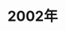 ---
title: 2002年
aside: false
editLink: false
lastUpdated: false
showComment: false
news:
    - date: 2002/12/29
      title: 近期更新
      desc: 更新軒四人物介紹，新增賀節投稿兩張。

    - date: 2002/12/26
      title: 大宇資訊結束單機代理
      desc: 由於單機代理業務不理想，大宇決定結束其業務，並裁員60名，加強自製遊戲開發與線上遊戲。
      urls:
        - text: 相關新聞

    - date: 2002/12/25
      title: 軒轅英雄在線江湖
      desc: 玩軒網送英雄電影票的活動圓滿結束囉！北京玩家快去看看自己有沒有中獎吧！站長也祝大家聖誕快樂喔！

    - date: 2002/12/24
      title: 軒網歪傳新動畫
      desc: 軒網歪傳動畫又來囉！大蠻牛對百斬姬一往情深，他要如何順利成功呢？
      urls:
        - text: 去看動畫

    - date: 2002/12/23
      title: 軒網例行停機公告
      desc: 「軒轅劍網路版」於明天上午十點到下午兩點停機，進行例行性遊戲資料備份。

    - date: 2002/12/22
      title: 近期更新
      desc: 本站軒四區資料更新，新增軒四防具飾品、藥材道具一覽表，怪物技能、仙術道場資料。投稿區新增投稿作品。

    - date: 2002/12/21
      title: 軒網煉妖壺故障問題
      desc: 煉妖壺伺服器故障，導致部分玩家資料異常，已將資料狀態回溯，為補償玩家將發放女媧靈藥。
      urls:
        - text: 相關消息

    - date: 2002/12/20
      title: 至聖先師免費玩軒網
      desc: 軒網獎勵廣收徒弟的玩家，每月將選出伺服器排行前10的良師，贈送一個月點數，連選連任喔！
      urls:
        - text: 相關消息

    - date: 2002/12/19
      title: 大陸軒網測試延遲
      desc: 因過多玩家湧入北京測試伺服器，伺服器超載導致部分玩家無法登入，網星緊急擴充伺服器處理中。
      urls:
        - text: 相關新聞

    - date: 2002/12/18
      title: 軒轅劍四技術研討會
      desc: 新藝術遊戲學苑將於12月28日舉辦遊戲美術座談會，軒肆製作小組將分享製作心得與技術講解。
      urls:
        - text: 相關新聞

    - date: 2002/12/17
      title: 蚩尤現身軒網
      desc: 軒轅劍網路版蚩尤再現！全新資料片與系統內容同步推出，買不到也可以到HiNet下載，記得先移除再重新安裝喔！

    - date: 2002/12/17
      title: 軒轅神州學士活動
      desc: 配合軒網推出測試，新浪遊戲網推出軒網猜謎活動，只要玩家答對軒網的謎題，將有豐厚獎品…
      urls:
        - text: 新浪軒網站

    - date: 2002/12/16
      title: 大陸即將開放測試
      desc: 北京網星(大宇大陸網遊公司)決定在北京上海等地，19日開放軒網測試，17日開放玩家申請測試帳號。
      urls:
        - text: 申請辦法

    - date: 2002/12/15
      title: 近期更新
      desc: 本站軒四區資料更新，新增軒四武器一覽表，請從軒四區→天書系統進入。修正部分軒三怪物資料。

    - date: 2002/12/14
      title: 軒網聖誕節活動
      desc: 軒網配合聖誕節到來，增加幫助聖誕老人找置物袋的支線任務，另外也有應景的聖誕桌布喔！

    - date: 2002/12/13
      title: 軒網改版停機公告
      desc: 軒網由於進行資料片蚩尤再現改版，必須停機更新，更新期間定於12月16下午兩點到次日下午兩點。

    - date: 2002/12/12
      title: 軒網停機公告
      desc: 軒轅劍網路版今天上午七點到十點停機，進行遊戲系統修復。

    - date: 2002/12/11
      title: 軒網歪傳開放欣賞
      desc: 大宇資訊與洛可可影音合作，推出軒網搞笑動畫軒網歪傳，因為資訊展播放時反應良好，官網也開放欣賞了。

    - date: 2002/12/09
      title: 軒網資料片全新改版倒數
      desc: 12月17日，軒網資料片蚩尤再現全新大改版！會有新的系統、地圖、物品、怪物跟魔王…
      urls:
        - text: 詳細內容

    - date: 2002/12/08
      title: 軒轅劍外傳楓之舞站，十萬人次突破！

    - date: 2002/12/07
      title: 分站搬遷決定
      desc: 站長找到新空間，解決長期以來的分站問題，增加hi-net分站，原主站不變，入口處的網址也不變，大家可以擇一進入。

    - date: 2002/12/05
      title: 軒網幫會組織開始
      desc: 軒網幫會組織的方法公佈囉！
      urls:
        - text: 詳細內容

    - date: 2002/12/04
      title: 蚩尤再現安裝說明
      desc: 安裝軒轅劍網路版蚩尤再現資料片前，請先將舊版軒網移除，如出現錯誤訊息，請直接複製檔案。
      urls:
        - text: 詳細說明

    - date: 2002/12/03
      title: GameStar選拔活動
      desc: 國內最具代表的遊戲獎項『GameStar遊戲之星』，自12月1日開始投票評選，玩家們記得去投票喔！
      urls:
        - text: 投票網址

    - date: 2002/12/01
      title: 近期更新
      desc: 本站軒四區資料更新，修改軒四天書介紹、新增軒四法寶一覽表，請從軒四區→天書系統進入。

    - date: 2002/11/30
      title: 軒網例行停機公告
      desc: 軒轅劍網路版配合資訊展，提前例行性停機於今天上午六點到十點，進行例行遊戲資料備份及更新。

    - date: 2002/11/29
      title: 大宇資訊月活動
      desc: 大宇資訊資訊月(台北世貿11/30~12/8)參展，現場有整點限量特賣、動畫播放、遊戲試玩、畫冊簽名版競標、吃油條比賽、樂透彩發送、摸牌拿獎，更有多項獨賣、特價商品…
      urls:
        - text: 詳細內容

    - date: 2002/11/28
      title: 軒網資料片蚩尤再現曝光
      desc: 軒轅劍網路版資料片蚩尤再現將推出，有三種新包裝，內容大改版，新增軒轅劍、夢境系統…
      urls:
        - text: 相關消息

    - date: 2002/11/27
      title: 軒轅劍榮耀回饋合輯
      desc: 大宇為了沒接觸過軒轅劍的玩家，特推出軒三軒四合輯，讓玩家一次買齊，統一超商獨家販售880元。

    - date: 2002/11/26
      title: 軒網開放幫會組織戰
      desc: 軒轅劍網路版將於十二月三日，開放開放幫會系統，以及公會組織戰，增進大家的互動關係。
      urls:
        - text: 相關消息

    - date: 2002/11/25
      title: 軒網停機公告
      desc: 軒轅劍網路版明天上午十點到下午兩點停機，進行例行停機維護與更新內容，請大家注意。

    - date: 2002/11/18
      title: 軒網例行停機公告
      desc: 「軒轅劍網路版」明天上午十點到下午兩點停機，進行例行資訊備份與更新，官網線上購點今暫停一天。

    - date: 2002/11/17
      title: 近期更新
      desc: 本站軒四區資料更新，增加封印之蛋、怪照片、工作室、玄冥宮和資料片情報，請從軒四區→遊戲資訊進入。

    - date: 2002/11/15
      title: 軒四小說試閱
      desc: 大宇資訊授權第三波撰寫的軒轅劍四小說，在官方網站上有提供試閱，想做為參考的玩家可以去看看。
      urls:
        - text: 官網試閱

    - date: 2002/11/12
      title: 軒四小說預購補救辦法
      desc: DOMO茶會活動中，第三波提供軒四小說預購，但因作業上問題，導致預購玩家小說買貴而且無小組簽名，第三波將補送簽名版，以及贈送第二部小說作為差價賠償。

    - date: 2002/11/11
      title: 軒網例行停機公告
      desc: 「軒轅劍網路版」於11/12上午十點到下午兩點停機，進行例行性遊戲資料備份，造成不便敬請見諒。

    - date: 2002/11/08
      title: 軒網天狗亂象活動
      desc: 軒網有新的活動，九黎大地天狗蝕月，造成亂象橫起，將開放魔獸四處暴走，請玩家多多注意。
      urls:
        - text: 相關新聞

    - date: 2002/11/07
      desc: 站長下週期中考，這段期間不能經常性上來回覆留言、答覆來信和更新，請大家多見諒！

    - date: 2002/11/06
      title: 軒網百萬PK賽結果公佈
      desc: 軒網百萬PK賽終於圓滿落幕，官方網站已經公佈比賽結果，還有相關花絮的花絮照片喔！

    - date: 2002/11/05
      title: 軒肆漫畫開始連載！
      desc: 由國內漫畫家易水翔麟繪製的軒轅劍肆漫畫，已經開始在巨彈小子連載，想看的玩家快去買喔！
      urls:
       - text: 翔麟電子報

    - date: 2002/11/04
      title: 軒網例行停機公告
      desc: 「軒轅劍網路版」明天上午十點到下午兩點停機，進行例行性遊戲備份與內容更新。
      urls:
       - text: 官方網站

    - date: 2002/11/01
      title: 軒肆小說正式推出
      desc: 第三波與大宇今天聯合推出《軒轅劍肆》小說系列的第一部「刺秦」，將依照原劇情完整延伸，訂價為180元，有興趣的玩家快去購買吧！
      urls:
        - text: 相關新聞

    - date: 2002/10/31
      title: 軒網例行停機公告
      desc: 「軒轅劍網路版」於明天下午六點到七點停機，進行例行性系統線路調整，造成不便敬請見諒。

    - date: 2002/10/30
      title: 近期更新
      desc: 本站軒轅劍網路版區資料部分更新，軒肆軒網連結區全面重新清查修改。

    - date: 2002/10/29
      title: 軒網嚴懲洗錢行為
      desc: 軒網針對玩家利用遊戲臭蟲，非法取得巨額金錢，而破壞遊戲平衡行為，予以永久停權並將不定期清查。
      urls:
        - text: 相關消息

    - date: 2002/10/28
      title: 軒肆獲優質數位產品獎
      desc: 經濟部工業局甄選「2002年優質數位內容產品獎」，選出十件產品，包含大宇資訊的軒轅劍肆…
      urls:
        - text: 數位產業官方網站

    - date: 2002/10/27
      title: 軒網例行停機公告
      desc: 「軒轅劍網路版」明天上午十點到下午兩點停機，進行遊戲內容修正與更改，造成不便敬請見諒。
      urls:
        - text: 官方網站

    - date: 2002/10/25
      title: 軒網PK賽開打
      desc: 軒網百萬PK賽今天上午九點至十點開打，因此除比賽外各伺服器將停機一小時，請參加的隊伍注意規則。
      urls:
        - text: 相關內容


    - date: 2002/10/24
      title: 軒網PK賽報名截止
      desc: 軒網百萬PK賽報名截止了，確定出賽的隊伍趕快來看看規則吧！
      urls:
        - text: 相關內容

    - date: 2002/10/22
      title: 軒肆小說即將上市
      desc: 軒轅劍首度推出小說！第三波繼仙劍小說後，獲大宇授權撰寫軒肆小說，預定10月底到11月初推出第一集《刺秦》。

    - date: 2002/10/21
      title: 軒肆攻略本回饋活動
      desc: 第三波回饋讀者推出有獎徵答，只要購買軒肆攻略本，就可憑內附信紙參加軒轅劍相關產品抽獎…
      urls:
        - text: 第三波網站

    - date: 2002/10/20
      title: 軒網例行停機公告
      desc: 「軒轅劍網路版」於10月22日上午十點到下午兩點停機，進行例行性遊戲資料備份，造成不便敬請見諒。

    - date: 2002/10/18
      title: 軒網PK賽開放報名
      desc: 軒網百萬PK大賽開放報名了，趕緊找好組隊人選，來報名網頁登錄您的小隊吧！
      urls:
        - text: 相關內容

    - date: 2002/10/17
      title: 軒肆資料片v1.04官網開放下載
      desc: 軒轅劍肆資料片開放下載了！想玩新劇情新戰鬥的玩家，快去官方網站下載吧！新版本的更新檔資料片，已解決1.03資料片的遊戲問題、和其他問題。
      urls:
        - text: 官方網站下載

    - date: 2002/10/15
      title: 軒網例行停機公告
      desc: 軒轅劍網路版今天上午十點到下午兩點停機，進行例行維護與修正，盤古斧因調整線路停機時間延長。

    - date: 2002/10/14
      title: 萊爾富發票換軒轅好禮
      desc: 到萊爾富買e-Plus線上遊戲攻略雜誌，憑發票可參加抽獎，獎品包括萬元現金及軒轅劍online產品…
      urls:
        - text: 詳細內容

    - date: 2002/10/08
      title: 軒網例行停機公告
      desc: 「軒轅劍網路版」於今天上午十點到下午兩點停機，進行例行性遊戲資料備份，造成不便敬請見諒。

    - date: 2002/10/07
      title: 軒網銷售情形良好
      desc: 軒轅劍網路版順利推出，並推出新手的試劍包及老手的馭劍包，由於採限量發行，上架不到一星期就已賣出三萬套以上…
      urls:
        - text: 詳細新聞

    - date: 2002/10/05
      title: 新投票活動開始！
      desc: 本站暫停已久的投票終於重新展開，這次是採取問卷的方式給大家填寫，有興趣的人去投票吧！


    - date: 2002/10/01
      title: 軒網百萬PK活動
      desc: 軒轅劍網路版十月底將舉行百萬PK大賽，玩家將可組隊進行挑戰賽，最終的勝者可以得到百萬軒幣喔！
      urls:
        - text: 詳細活動內容

    - date: 2002/09/29
      title: 軒轅劍肆資料片推出
      desc: 新遊戲時代雜誌出刊，附贈軒四資料片，有新的劇情、戰鬥和機關，想先玩就去買本雜誌吧！基於雜誌銷路，官網會晚一點才提供資料片下載，不想買雜誌的玩家，請耐心等待。

    - date: 2002/09/26
      title: 軒網正式版免費玩七天
      desc: 軒轅劍網路版推出正式版後，玩家將可免費試玩七天，而買軒轅劍肆的玩家還附贈30天免費體驗喔！
      urls:
        - text: 相關新聞

    - date: 2002/09/26
      title: 軒轅劍四資料片將推出
      desc: 在玩家期待下，軒轅劍肆的資料片即將推出，內容包含新魔王、新劇情和新機關，將在新遊戲時代雜誌中附贈，官方網站也會提供下載。
      urls:
        - text: 相關新聞

    - date: 2002/09/25
      title: 軒網正式版即將推出
      desc: 軒轅劍網路版十月正式收費後，將推出兩種包裝，遊戲內容和功能也將全部開放為正式板。
      urls:
        - text: 相關消息

    - date: 2002/09/24
      title: 軒網停機、更新內容公告
      desc: 軒轅劍網路版今天上午十點到下午兩點停機，進行例行停機維護與更新內容，請大家注意。

    - date: 2002/09/23
      title: 軒轅劍網路版10/1收費
      desc: 軒轅劍網路版將於十月一日正式收費，將推出試劍包與馭劍包，多項新功能新系統新地圖新裝備，將一併開放，買下個月的雜誌也送軒網正式板光碟喔！
      urls:
        - text: 相關新聞

    - date: 2002/09/18
      title: 軒網中秋節活動來囉！
      desc: 一年一度的中秋節來了，軒轅劍網路版將舉辦中秋節活動，可以找李白、拿仙女棒和月餅喔！
      urls:
        - text: 詳細內容

    - date: 2002/09/16
      title: 軒網停機、更新內容公告
      desc: 軒轅劍網路版九月十七日上午十點至下午兩點停機，進行例行停機維護與更新內容，請大家注意。

    - date: 2002/09/14
      title: 感謝大家長期支持，軒轅劍外傳楓之舞站，九萬人次突破！

    - date: 2002/09/13
      title: 軒轅劍網路版展覽快報
      desc: 大宇資訊將於9月19日至9月22日在「五股工商展覽館－北縣資訊嘉年華」參展，現場開卡就送軒網T恤，有興趣可以參加喔！
      urls:
        - text: 詳細內容

    - date: 2002/09/12
      title: DOMO午茶饗宴官方報導
      desc: 想看看DOMO午茶饗宴的照片嗎？想知道DOMO小組的午茶饗宴過程嗎？快去官方網站看看！
      urls:
        - text: 御史臺報導

    - date: 2002/09/10
      title: 軒網停機、更新內容公告
      desc: 軒轅劍網路版今天上午十點到下午六點停機，進行例行停機維護與更新內容，請大家注意。

    - date: 2002/09/09
      title: DOMO雜繪報開報！
      desc: DOMO小組發行電子報【DOMO雜繪報】，DOMO小組花絮、最新動向、八卦…等，這裡都會有喔！喜歡DOMO的人快去訂閱吧！
      urls:
        - text: DOMO雜繪報

    - date: 2002/09/05
      title: 颱風公告
      desc: 因中度颱風「辛樂克」來襲，為顧及服務人員安全，大宇客服明天暫停服務一天。另外晚間會暫時關閉伺服器進行檢測，確定無問題後重新開機。

    - date: 2002/09/03
      title: 軒網官方討論區維修
      desc: 因官方討論區需配合更新維修一週，9/3到9/11維修期間，玩家如有相關問題，可以到遊戲基地軒網討論區反應。

    - date: 2002/08/31
      title: DOMO午茶饗宴活動完美落幕
      desc: DOMO午茶饗宴這次於希爾頓順利舉辦，整個活動輕鬆有趣，十分的好玩，希望大宇能夠多辦這種活動。

    - date: 2002/08/30
      title: 大宇客服合併
      desc: 由於大宇全球將併入大宇資訊，因此客服專線和信箱都將會統一，請大家記得要用新的專線和信箱喔！

    - date: 2002/08/29
      title: 軒網開放新伺服器
      desc: 軒轅劍網路版將開放新地圖、新任務，還有新伺服器「軒轅菜刀」，即將在9月3日上線！

    - date: 2002/08/28
      title: 網站改版2.0版決定！
      desc: 本站版面做了創站以來最大的變動，許多部分都做了修正，也新增了一些資料，希望2.0版大家喜歡。

    - date: 2002/08/27
      title: 軒肆大陸熱賣
      desc: 大宇資訊與宇峻科技在大陸市場聯手出擊的《軒轅劍4》與《新絕代雙驕3》，於8/22正式上市後，剛發貨就被玩家搶購訂購一空，並追加出貨，精裝版也喊出高價格。
      urls:
        - text: 相關新聞

    - date: 2002/08/23
      title: 軒網停機公告
      desc: 軒轅劍網路版今天下午一點到五點停機，將進行伺服器線路維修，請大家注意。

    - date: 2002/08/22
      title: 大陸軒肆上市
      desc: 雖然之前大陸因為政策之故，軒肆暫緩上市。幸好在玩家熱切的期盼之下，大陸的軒肆還是於今日終於推出，雖然比預期時間晚了許多，不過還是依舊維持精裝平裝兩種版本。

    - date: 2002/08/20
      title: 軒轅劍肆更新檔1.02版！
      desc: 軒轅劍肆更新檔第二版出來了！這次除了內含前一版的修正檔，也修正了更多遊戲的問題，。遊戲有點問題的玩家，請到官方網站的天賜去下載。

    - date: 2002/08/19
      title: DOMO午茶饗宴名單公佈
      desc: 軒肆官網已公佈DOMO午茶饗宴入選名單，中選玩家將能在8月31日與DOMO小組茶敘，有將精裝版或首賣版發票寄回大宇資訊的玩家，快去看看自己有沒有中吧！
      urls:
        - text: 中獎名單

    - date: 2002/08/16
      title: 軒網洗錢嚴重警告
      desc: 最近部分玩家在軒網用遊戲BUG洗錢，造成許多億萬富翁的嚴重情況，大宇資訊將對此展開嚴懲，凡超過30萬軒幣者，將於8月19日刪除帳號，請違規玩家儘快銷毀鉅款！

    - date: 2002/08/15
      title: 本站桌面全部撤除
      desc: 雖然本站已經申請DOMO小組授權，但是仍經常遭到網頁空間誤會為不當提供圖片下載，故此本站將撤除目前所有桌布下載，敬請見諒！有任何需要請向站長詢問。

    - date: 2002/08/14
      title: 軒網情人節活動
      desc: 七夕情人節又到了，軒網舉辦了七夕情人節的活動。只要玩家完成搭喜鵲橋的任務，就能蒐集七夕情人花，並有機會兌換浪漫小禮物喔！
      urls:
        - text: 活動頁面

    - date: 2002/08/13
      title: 大宇全球香港分站開張
      desc: 針對部分香港玩家不能連上大宇全球一事情，大宇全球開放香港分站，提供這些玩家連入，內容與大宇全球joypark是相同的，算是大宇全球的分站。

    - date: 2002/08/12
      title: 軒轅劍網路版新會員上路
      desc: 軒轅劍網路版仍為免費試玩，玩家到底要如何取得帳號呢？請詳細參照官方網站的新公告，循序申請帳號唷！

    - date: 2002/08/10
      title: 軒網伺服器資料流失
      desc: 由於軒轅劍網路版硬體發生嚴重損壞，造成東皇鐘、盤古斧伺服器，部分玩家資料流失，緊急搶修無效之下，大宇鄭重道歉，懇請各位免費試玩的玩家原諒，重新起玩。

    - date: 2002/08/09
      title: 軒轅劍肆接受電視台專訪
      desc: 中視的電玩節目「電玩帝國」，日前拜訪大宇資訊，對軒轅劍肆作了一些採訪，有關於遊戲的幕後和細節的訪談，將於8/10晚間11：50播出，請千萬不能錯過喔！
      urls:
        - text: 相關消息

    - date: 2002/08/08
      title: 軒轅劍肆更新檔1.01版！
      desc: 軒轅劍肆更新檔第一版出來囉！修正了一些程式上的問題，遊戲有點問題的玩家，請到官方網站的天賜去下載吧！

    - date: 2002/08/08
      title: 大陸軒肆暫緩上市
      desc: 由於大陸官方將調整遊戲軟體政策，因此將暫緩近期遊戲軟體的上市，因此同期的軒肆等遊戲軟體，都將受到影響，可能拖到第三季才會上市。

    - date: 2002/08/07
      title: 香港漫畫展，軒肆熱鬧賣
      desc: 香港漫畫展已於7/31～8/4順利落幕，軒轅劍肆在首賣當天兩小時內即銷售一空，由此可見軒肆的人氣，這次李總和蔡魔王親臨現場，整個活動十分熱鬧喔！

    - date: 2002/08/06
      title: 軒轅劍肆解惑單元開張
      desc: 完全不能進入遊戲，或是出現全黑全白等不正常情況的玩家們，這些問題官方網站有解答了，請到官方網站的解惑去看看解決方法喔！

    - date: 2002/08/05
      title: 軒轅劍肆銷售傳捷報
      desc: 軒轅劍四推出後勢如破竹，在大宇強勢宣傳下，創下國內遊戲界參展銷售業績的新紀錄，單單在台北電腦展現場銷售的軒轅劍四，業績已經突破500萬台幣，成績傲人。
      urls:
        - text: 相關新聞

    - date: 2002/08/04
      title: DOMO下午茶活動
      desc: 有購買精裝版和首賣版的玩家注意了，在8月12日之前填好基本資料，連同發票寄回大宇資訊，將可以在8/31與DOMO小組進行下午茶的約會喔！
      urls:
        - text: 詳細內容

    - date: 2002/08/03
      title: 軒轅劍網路版全面測試
      desc: 軒轅劍網路版伺服器開機，已於八月一日推出正式版！另外，大宇全球joypark的會員，可以參加新的測試，只要登入並且進入測試網頁登記，就可以好好玩一玩了！

    - date: 2002/08/02
      title: 軒轅劍肆全面舖貨
      desc: 因為沒辦法去首賣會而買不到的玩家，軒轅劍肆今天開始全面舖貨了喔！各大超商、電腦賣場，以及軟體販售店，都全面開賣軒肆！

    - date: 2002/08/01
      title: 軒轅劍肆首賣！
      desc: 軒轅劍肆在今日北中南三地同步展開首賣會，首賣會上有贈送軒轅薰香禮盒、墨家布巾，前三十名還有萬用手冊，記得要保留發票等著參加DOMO午茶饗宴喔！
      urls:
        - text: 相關新聞

    - date: 2002/07/31
      title: 網站改版1.05版決定！
      desc: 本站版面終於又再度改變了，希望大家喜歡。（楓之舞V1.05）

    - date: 2002/07/30
      title: 網站再度搬遷
      desc: 因為PChome問題還是很多，站長決定再換個新家，麻煩與本站交換連結的人再更換網址。本站恢復雙站制，以付費的奇摩主站、和日本分站為主，大家可以擇一進入或連結。

    - date: 2002/07/29
      title: 八月電腦展大宇主打軒轅劍
      desc: 大宇資訊參加了八月一號到五號的電腦展，這次以軒轅劍為主題，攤位上熱賣軒肆、軒網，而且還有軒肆劇情舞蹈、機關鳶展示、等身軒轅劍競標等活動。
      urls:
        - text: 相關新聞

    - date: 2002/07/28
      title: 香港軒肆首賣會消息！
      desc: 香港的玩家有福啦！軒轅劍肆將於八月一日在香港漫畫節首賣，而且軒肆製作人蔡明宏與大宇李總經理將會親臨現場舉辦簽名會，並且現場有贈送軒網光碟喔！
      urls:
        - text: 相關消息

    - date: 2002/07/27
      title: 軒轅劍肆攻略預定八月底發行
      desc: 這次軒轅劍肆攻略本由第三波負責製作發行，內容包括世界觀、人物介紹、敵方角色、武器道具、地圖、攻略等資料，預定於8月31日發行。
      urls:
        - text: 第三波網站

    - date: 2002/07/26
      title: 本站軒轅伏魔錄攻略完成
      desc: 雖然拖了很久，站長還是把軒伏的攻略寫完了，這都是站長重玩一次，並參考資料所辛苦完成的，如果想重玩或是之前玩不下去了，不妨參考本站自製的攻略玩吧！

    - date: 2002/07/25
      title: 軒轅劍網路版將開放五大伺服器
      desc: 大宇資訊表示從七月初以來的測試即將結束，八月一日將開放五大伺服器，即將正式上線，讓大家體驗軒網的傳奇世界！

    - date: 2002/07/24
      title: 軒網更新版本啟事
      desc: 軒轅劍網路版於七月二十三日的更新，由於更新幅度太大，導致更新檔檔案過大，造成大家下載不便，官方為此道歉並設法做出補救措施。

    - date: 2002/07/23
      title: 軒轅劍網路版停機維修
      desc: 軒轅劍網路版因為線路移轉工程，今日將停機維修到晚上再重新開放。並同時進行BUG的修正和地圖更新，並增加了法術和敵人。

    - date: 2002/07/22
      title: 近期更新
      desc: 軒轅劍三敵人指南、軒轅劍三物品防具列表。

    - date: 2002/07/21
      title: 近期更新
      desc: 修改軒轅伏魔錄人物介紹、軒網部分資料。

    - date: 2002/07/20
      title: 近期更新
      desc: 軒轅劍三採購指南、軒轅劍三物品列表。

    - date: 2002/07/19
      title: 大陸軒肆將發售兩種版本
      desc: 繼台灣的軒肆精裝版後，中國也將發行兩種軒肆版本：普通版與仗劍江湖版，兩者均有DOMO雜繪本，後者則加贈軒轅劍模型、軒轅劍黃金紀念版、軒肆配樂CD。
      urls:
        - text: 相關新聞

    - date: 2002/07/18
      title: 投稿區更新
      desc: 最近投稿區又新增了圖片的投稿和小說投稿，歡迎大家持續踴躍投稿！

    - date: 2002/07/17
      title: 軒轅劍COSPLAY選拔
      desc: 軒轅劍肆、軒轅劍網路版即將推出，大宇發出了cosplay召集令，邀請所有熱愛軒轅劍和cosplay的玩家共同組團，在資訊展為大宇造勢，大宇將提供特別贈品給玩家喔！
      urls:
        - text: 詳細內容

    - date: 2002/07/16
      title: 近期更新
      desc: 軒轅劍三奇術列表、軒轅劍三敵人出現地點表。

    - date: 2002/07/15
      title: 軒轅劍肆首賣確定！
      desc: 軒轅劍肆的首賣消息確定！首賣日期確定為八月一日，在何嘉仁書局北中南三地同步首賣！不但能拿限量珍藏周邊，還可以參加午茶饗宴抽獎，快去看新聞喔！
      urls:
        - text: 相關新聞

    - date: 2002/07/14
      title: 軒轅劍網路版區開放
      desc: 本站的軒轅劍網路版區域開放囉！請點選進入吧！主要是一些官方網站的資料，其餘的要等我拿到軒轅劍網路版的測試版才可能做。

    - date: 2002/07/11
      title: 軒轅劍網路版擴大測試
      desc: 軒轅劍網路版因測試狀況良好，玩家反應也十分熱烈，所以預計由原先的報名名單中再挑選六千名玩家參與測試。
      urls:
        - text: 官方網站

    - date: 2002/07/08
      title: 軒網結伴殺魔王活動
      desc: 軒轅劍網路版舉辦大家結伴殺魔王的活動，請於十一日在赤壁沙漠和大家集合，去看看有什麼魔王吧！
      urls:
        - text: 官方網站

    - date: 2002/07/05
      title: 軒肆首賣會相關消息
      desc: 大宇網站上終於提到關於首賣會的消息了，雖然日期未定，但是可以確定北中南三地都會有首賣會，不但可以搶先擁有軒肆，還有一些獨特贈品喔！
      urls:
        - text: 相關新聞

    - date: 2002/07/04
      title: 軒轅劍網路版測試開始
      desc: 軒網測試開始囉！申請測試通過的玩家，快去遊歷軒網的世界吧！

    - date: 2002/07/03
      title: 軒轅劍肆限量典藏版開放預購
      desc: 軒肆限量典藏版在巴哈姆特資訊站開放預購，內容有音樂集、手機吊飾、軒肆手稿本、印章卷軸……等等，巴哈表示只有在該站才買的到限量版喔！
      urls:
        - text: 預購軒肆

    - date: 2002/07/02
      title: 軒肆情報最終更新
      desc: 本站軒轅網路版情報再次更新，請到特別企劃去看。因為軒網的測試版發放了，所以軒肆情報按預定計劃也不再作更新，這就是最後一次更新情報了。

    - date: 2002/07/01
      title: 軒肆區更新
      desc: 軒轅劍肆區，大部分的選項都已經開放了，去看看吧！

    - date: 2002/06/28
      title: 軒轅劍網路版測試名單公佈
      desc: 軒轅劍網路版要開始測試了，今天下午將公佈申請測試通過的名單，去軒網官方網站看看您是不是有申請通過吧！
      urls:
        - text: 軒網官方網站

    - date: 2002/06/29
      title: 軒轅劍肆試玩版攻略完成
      desc: 經過幾天辛苦製作，終於把軒轅劍肆的試玩版攻略完成啦！有支線劇情和地圖，都是站長自己辛苦作的喔！需要的人快進去軒四攻略區看看吧！

    - date: 2002/06/22
      title: 本月企劃─軒轅劍肆試玩報告
      desc: 軒轅劍肆即將推出！站長有幸入選搶先試玩名單，立刻將試玩的情形報給大家知道！趕快去特別企劃看看：軒轅劍肆試玩報告。

    - date: 2002/06/23
      title: 投稿區更新
      desc: 最近投稿區又新增了幾張投稿，歡迎大家持續踴躍投稿！

    - date: 2002/06/17
      title: 軒轅劍網路版開放申請測試
      desc: 軒轅劍網路版準備要開放申請測試了，申請時從18日午兩點到26日下午兩點期間，詳細內容請看軒網官方網站。  
      urls:
        - text: 軒網官方網站

    - date: 2002/06/16
      desc: 站長本週期末考，這段期間不能經常性上來回覆留言、答覆來信和更新，請大家多見諒！

    - date: 2002/06/13
      title: 緊急公告
      desc: 因奇摩主站被雅虎奇摩無故刪除，原PChome分站改為主站，請大家往後由PChome站進入。雖然有跳出視窗廣告，但總比被亂刪好，有與本站交換連結或加入我的最愛者亦請改到PChome。

    - date: 2002/06/12
      title: 軒轅劍外傳楓之舞站，八萬人次突破！

    - date: 2002/06/09
      title: 軒肆軒網情報更新
      desc: 本站軒肆、軒網情報更新，請到特別企劃去看。由於軒轅劍肆的試玩版即將推出，所以軒肆情報按預定計劃將不再更新，這應該是最後一次更新。

    - date: 2002/06/04
      title: 軒轅劍網路版官方網站現身
      desc: 「軒轅劍」的姐妹作「軒轅劍網路版」即將問世，其官方網站也跟著出現了，想知道最新最快的軒網消息嗎？快去官方網站吧！

    - date: 2002/06/02
      desc: 站長去參加了大宇資訊天使帝國討論版的私人聚會，見到了盤立凡等遊戲製作人員，這次活動相當有意思，大家相處的十分融洽，也得到不少天使帝國三的消息……

    - date: 2002/05/26
      title: 軒肆區更新
      desc: 軒轅劍肆區，新增加怪物和機關的介紹，資料是從官方網站轉過來的，另外多了新的桌布，如果官網讀不太出來的人可以去看看。

    - date: 2002/05/19
      title: 近期更新
      desc: 增加一則軒肆、軒網情報，請從特別企劃進入。投稿區新增一件投稿，歡迎大家踴躍投稿！修正部分連結區錯誤，歡迎大家與本站交換連結。

    - date: 2002/05/15
      title: 本月企劃─軒轅劍在大富翁
      desc: 最新特別企劃：軒轅劍在大富翁，大家可知道軒轅劍的人物也進入大富翁的領域了嗎？讓我們來看看軒轅劍人物在大富翁系列的第一次吧！

    - date: 2002/05/11
      title: 軒轅劍外傳楓之舞站，七萬人次突破！

    - date: 2002/05/10
      title: 軒肆情報更新
      desc: 本站軒肆的情報又更新了，有興趣者請到特別企劃去看，這次又持續蒐集了不少關於軒肆的消息。不過保留時間有限，有興趣的人還是以購買雜誌為主。

    - date: 2002/05/08
      title: 電腦展軒肆動畫首播
      desc: 電腦軟體暨春季電腦展五月十日至十四日，在世貿一館舉辦，大宇資訊這次有參展，還有軒轅劍肆的宣傳動畫首播！另有累積金額贈獎的活動。
      urls:
        - text: 電腦展活動內容與贈票

    - date: 2002/05/05
      title: 填字遊戲答案公佈
      desc: 特別企劃「軒轅劍填字遊戲」的答案已經公佈了喔，你有沒有作過呢？有沒有做對啊？去看看答案吧！如果答案有什麼問題或是漏字，歡迎告知站長。

    - date: 2002/05/04
      title: 投稿區更新
      desc: 最近投稿區又新增了幾張很棒的投稿，歡迎大家持續踴躍投稿！

    - date: 2002/04/27
      title: 新增天之痕、伏魔錄設定稿
      desc: 本站更新，新增加天之痕與伏魔錄的小組設定草稿，都是從官方網站抓下來的，有些現在已經找不到了喔！

    - date: 2002/04/20
      desc: 站長要期中考了，這段期間不能經常性上來回覆留言、答覆來信和更新，請大家多見諒！

    - date: 2002/04/14
      title: 本月企劃─軒轅劍填字遊戲
      desc: 最新特別企劃：軒轅劍填字遊戲，大家玩過許多填字遊戲，但是有沒有玩過軒轅劍的呢？趕快來試試看吧！

    - date: 2002/04/07
      title: 軒肆情報更新
      desc: 特別企劃「軒肆、軒網情報最新公開」，四月份各界大幅報導軒肆和軒網的消息，站長努力蒐集資料，將內容分享給大家喔！

    - date: 2002/04/04
      title: 軒轅劍肆區開放
      desc: 本站的軒轅劍肆區域開放囉～請點選上方進入。不過官方網站放多少，本站就只放多少，所以也沒什麼東西就是了。

    - date: 2002/03/31
      title: 感謝大家一直以來的支持，本站突破六萬人次！

    - date: 2002/03/21
      title: 軒轅劍肆週邊產品票選
      desc: 您希望未來能擁有軒肆哪種週邊產品呢？只要您是大宇會員，就能夠票選你想要的周邊，讓大宇作參考喔！

    - date: 2002/03/15
      title: 軒轅劍肆官方網站誕生！
      desc: 別懷疑！軒轅劍肆即將推出，連官方網站都出現了，想知道最新最快的軒肆消息嗎？快去官方網站吧！現在正舉辦「軒轅劍遊戲大建議」，將有限量禮物贈送喔！

    - date: 2002/03/11
      title: 本月企劃─軒轅劍配樂目錄
      desc: 最新特別企劃：軒轅劍配樂目錄，聽到優美的軒轅劍配樂，你是否想知道曲子叫什麼呢？站長大幅整理配樂名稱，不清楚以遊戲場景代替，希望能滿足您對樂曲名稱的困惑！

    - date: 2002/03/03
      title: 近期更新
      desc: 特別企劃～軒肆情報最新公開：時代背景、推出時間、前作人物出現…。投稿區新增三件投稿，歡迎大家踴躍投稿！

    - date: 2002/02/25
      title: 備用留言版啟用
      desc: 由於留言板與討論區有時會不定期故障，為了讓大家仍能正常留言或討論，備用留言板與討論區正式啟用。當留言板或討論區故障時，請利用備用的留言或討論區。

    - date: 2002/02/17
      title: 新投票開始
      desc: 投票區新投票展開，這次的投票項目是「軒轅劍推出網路版，你會想玩嗎？」，歡迎踴躍投票！

    - date: 2002/02/12
      title: 春節快樂
      desc: 很快的農曆辛巳年過去了，新的壬午年也跟著來到了，祝福大家在新年能過的平安順利，馬年行大運。本站也請大家繼續支持喔！

    - date: 2002/02/05
      title: 2002春節多媒體展
      desc: 2002春節多媒體展於2月6日到10日，於台北世貿中心舉辦，大宇資訊有參展，攤位上並有多項項特惠活動，同時大宇之友蓋章的活動是近期最後一次，這次不來可要重新集點囉！

    - date: 2002/02/02
      title: 本月企劃─軒轅劍商品
      desc: 新的特別企劃推「軒轅劍相關商品」，軒轅劍出過什麼週邊商品、軒轅劍出了幾種版本、攻略到底還買不買的到呢？站長將自己所知道的，全部報給你！

    - date: 2002/01/26
      title: 近期更新
      desc: 楓之舞對話、軒三問答集、新增特別企劃區、天之痕敵人出現地點列表。

    - date: 2002/01/22
      title: 感謝大家長期的支持，本站突破五萬人次！

    - date: 2002/01/20
      title: 本月企劃─軒轅劍黃金紀念版
      desc: 站長開始放假，推出本月企劃「軒轅劍黃金紀念版」，對於黃金紀念版的內容有興趣，或是想知道舊遊戲的購買方式的，可以進去看看。

    - date: 2002/01/17
      title: 軒轅劍外傳楓之舞，慶賀成立一週年！

    - date: 2002/01/15
      title: 投票活動恢復
      desc: 站長找到適合的投票機了喔！所以投票恢復了！這次的投票項目是「你對於軒轅劍四將走向全面3D化，有何看法？」，歡迎踴躍投票！希望大家不要亂灌票喔！

    - date: 2002/01/08
      title: 臨時企劃─軒轅劍肆情報2002年版
      desc: 因為站長從要準備期末考，所以暫停更新，暫時把雜誌上的軒肆新消息打上來，做了臨時企劃「軒轅劍肆情報2002年版」，等到站長考完再行更新。

    - date: 2002/01/01
      title: 新年快樂
      desc: 2002年來臨囉！祝大家未來一年能夠更順心如意！也謝謝大家長期的支持，本站馬上就要過一歲生日囉！希望2002年，會是遊戲產業界的新契機。新年首度更新，增加四張投稿。
---